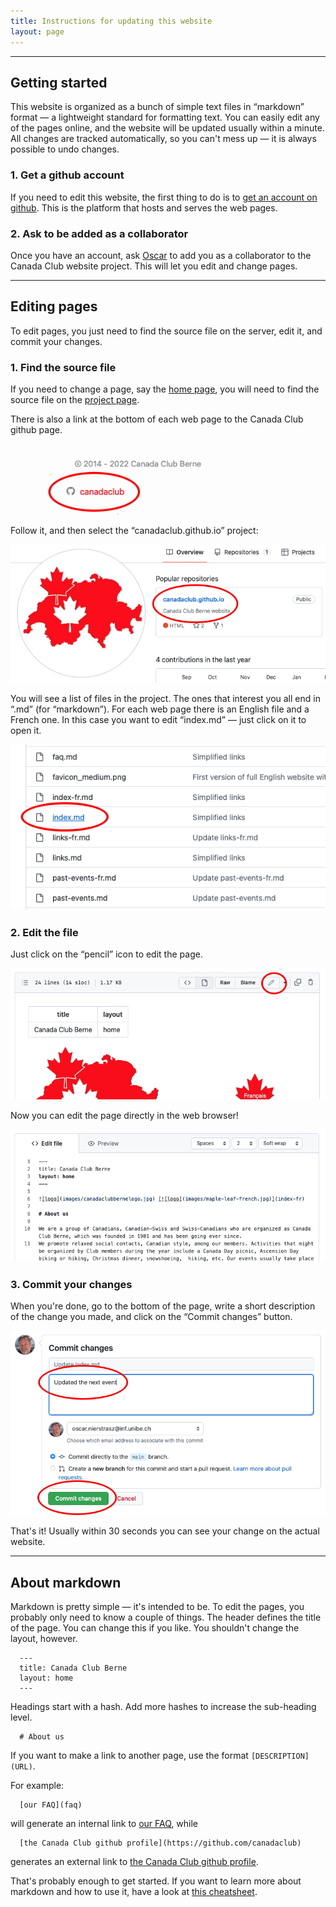 ```yaml
---
title: Instructions for updating this website
layout: page
---
```


---
## Getting started

This website is organized as a bunch of simple text files in “markdown” format — a lightweight standard for formatting text.
You can easily edit any of the pages online, and the website will be updated usually within a minute.
All changes are tracked automatically, so you can't mess up — it is always possible to undo changes.


### 1. Get a github account

If you need to edit this website, the first thing to do is to [get an account on github](https://github.com/signup).
This is the platform that hosts and serves the web pages.

### 2. Ask to be added as a collaborator

Once you have an account, ask [Oscar](https://github.com/onierstrasz) to add you as a collaborator to the Canada Club website project.
This will let you edit and change pages.

---
## Editing pages

To edit pages, you just need to find the source file on the server, edit it, and commit your changes.

### 1. Find the source file

If you need to change a page, say the [home page](https://canadaclub.ch), you will need to find the source file on the [project page](https://github.com/canadaclub/canadaclub.github.io).

There is also a link at the bottom of each web page to the Canada Club github page.

![github link](images/instructions-github-link.jpg)

Follow it, and then select the “canadaclub.github.io” project:

![project link](images/instructions-project-link.jpg)


You will see a list of files in the project.
The ones that interest you all end in “.md” (for “markdown”).
For each web page there is an English file and a French one.
In this case you want to edit “index.md” — just click on it to open it.

![page link](images/instructions-page-link.jpg)

### 2. Edit the file

Just click on the “pencil” icon to edit the page.

![edit icon](images/instructions-edit-icon.jpg)

Now you can edit the page directly in the web browser!


![edit page](images/instructions-edit-page.jpg)

### 3. Commit your changes

When you're done, go to the bottom of the page, write a short description of the change you made, and click on the “Commit changes” button.

![commit changes](images/instructions-commit-changes.jpg)

That's it!
Usually within 30 seconds you can see your change on the actual website.

---
## About markdown

Markdown is pretty simple — it's intended to be.
To edit the pages, you probably only need to know a couple of things.
The header defines the title of the page.
You can change this if you like.
You shouldn't change the layout, however.

```
  ---
  title: Canada Club Berne
  layout: home
  ---
```

Headings start with a hash.
Add more hashes to increase the sub-heading level.

```
  # About us
```

If you want to make a link to another page, use the format `[DESCRIPTION](URL)`.

For example:

```
  [our FAQ](faq)
```

will generate an internal link to [our FAQ](faq), while


```
  [the Canada Club github profile](https://github.com/canadaclub)
```

generates an external link to [the Canada Club github profile](https://github.com/canadaclub).

That's probably enough to get started.
If you want to learn more about markdown and how to use it, have a look at [this cheatsheet](https://itopaloglu83.github.io/Jekyll-Markdown-Cheat-Sheet/).
